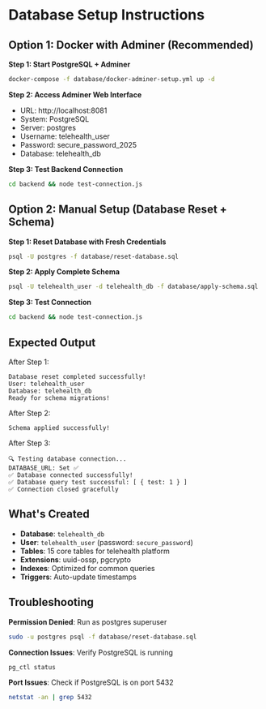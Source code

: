 # Database Setup Instructions

## Option 1: Docker with Adminer (Recommended)

**Step 1: Start PostgreSQL + Adminer**
```bash
docker-compose -f database/docker-adminer-setup.yml up -d
```

**Step 2: Access Adminer Web Interface**
- URL: http://localhost:8081
- System: PostgreSQL
- Server: postgres
- Username: telehealth_user
- Password: secure_password_2025
- Database: telehealth_db

**Step 3: Test Backend Connection**
```bash
cd backend && node test-connection.js
```

## Option 2: Manual Setup (Database Reset + Schema)

**Step 1: Reset Database with Fresh Credentials**
```bash
psql -U postgres -f database/reset-database.sql
```

**Step 2: Apply Complete Schema**
```bash
psql -U telehealth_user -d telehealth_db -f database/apply-schema.sql
```

**Step 3: Test Connection**
```bash
cd backend && node test-connection.js
```

## Expected Output

After Step 1:
```
Database reset completed successfully!
User: telehealth_user
Database: telehealth_db
Ready for schema migrations!
```

After Step 2:
```
Schema applied successfully!
```

After Step 3:
```
🔍 Testing database connection...
DATABASE_URL: Set ✅
✅ Database connected successfully!
✅ Database query test successful: [ { test: 1 } ]
✅ Connection closed gracefully
```

## What's Created

- **Database**: `telehealth_db`
- **User**: `telehealth_user` (password: `secure_password`)
- **Tables**: 15 core tables for telehealth platform
- **Extensions**: uuid-ossp, pgcrypto
- **Indexes**: Optimized for common queries
- **Triggers**: Auto-update timestamps

## Troubleshooting

**Permission Denied**: Run as postgres superuser
```bash
sudo -u postgres psql -f database/reset-database.sql
```

**Connection Issues**: Verify PostgreSQL is running
```bash
pg_ctl status
```

**Port Issues**: Check if PostgreSQL is on port 5432
```bash
netstat -an | grep 5432